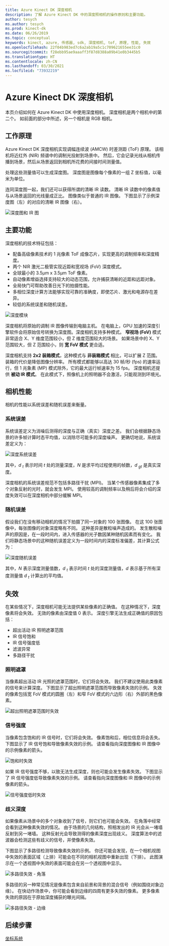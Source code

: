 ```yaml
---
title: Azure Kinect DK 深度相机
description: 了解 Azure Kinect DK 中的深度照相机的操作原则和主要功能。
author: tesych
ms.author: tesych
ms.prod: kinect-dk
ms.date: 06/26/2019
ms.topic: conceptual
keywords: kinect, azure, 传感器, sdk, 深度相机, tof, 原理, 性能, 失效
ms.openlocfilehash: 22f04b983ed7c6a2ab19a5c1c709621655ee31c0
ms.sourcegitcommit: f28ebb95ae9aaaff3f87d8388a09b41e0b3445b5
ms.translationtype: HT
ms.contentlocale: zh-CN
ms.lasthandoff: 03/30/2021
ms.locfileid: "73932219"
---
```

# <a name="azure-kinect-dk-depth-camera"></a>Azure Kinect DK 深度相机

本页介绍如何在 Azure Kinect DK 中使用深度相机。 深度相机是两个相机中的第二个。 如前面的部分中所述，另一个相机是 RGB 相机。  

## <a name="operating-principles"></a>工作原理

Azure Kinect DK 深度相机实现调幅连续波 (AMCW) 时差测距 (ToF) 原理。 该相机将近红外 (NIR) 频谱中的调制光投射到场景中。 然后，它会记录光线从相机传播到场景，然后从场景返回到相机所花费的间接时间测量值。

处理这些测量值可以生成深度图。 深度图是图像每个像素的一组 Z 坐标值，以毫米为单位。

连同深度图一起，我们还可以获得所谓的清晰 IR 读数。 清晰 IR 读数中的像素值与从场景返回的光线量成正比。 图像类似于普通的 IR 图像。 下图显示了示例深度图（左）的对应的清晰 IR 图像（右）。

![深度图和 IR 图](./media/concepts/depth-camera-depth-ir.png)

## <a name="key-features"></a>主要功能

深度相机的技术特征包括：

- 配备高级像素技术的 1 兆像素 ToF 成像芯片，实现更高的调制频率和深度精度。
- 两个 NIR 激光二极管实现近距和宽视场 (FoV) 深度模式。
- 全球最小的 3.5μm x 3.5μm ToF 像素。
- 自动像素增益选择支持较大的动态范围，允许捕获清晰的近距和远距对象。
- 全局快门可帮助改善日光下的拍摄性能。
- 多相位深度计算方法能够实现可靠的准确度，即使芯片、激光和电源存在差异。
- 较低的系统误差和随机误差。

![深度模块](./media/concepts/depth-camera-depth-module.jpg)

深度相机将原始的调制 IR 图像传输到电脑主机。 在电脑上，GPU 加速的深度引擎软件会将原始信号转换为深度图。深度相机支持多种模式。 **窄视场 (FoV)** 模式非常适合 X、Y 维度范围较小，但 Z 维度范围较大的场景。 如果场景中的 X、Y 范围较大，但 Z 范围较小，则 **宽 FoV 模式** 更合适。

深度相机支持 **2x2 装箱模式**，这种模式与 **非装箱模式** 相比，可以扩展 Z 范围。 装箱的代价是降低图像分辨率。 所有模式都能够以高达 30 帧/秒 (fps) 的速率运行，但 1 兆象素 (MP) 模式除外，它的最大运行帧速率为 15 fps。 深度相机还提供 **被动 IR 模式**。 在此模式下，照像机上的照明器不会激活，只能观测到环境光。

## <a name="camera-performance"></a>相机性能

相机的性能以系统误差和随机误差来衡量。

### <a name="systematic-error"></a>系统误差

系统误差定义为消噪后测得的深度与正确（真实）深度之差。 我们会根据静态场景的许多帧计算时态平均值，以消除尽可能多的深度噪声。 更确切地说，系统误差定义为：

![深度系统误差](./media/concepts/depth-camera-systematic-error.png)

其中，*d <sub>t</sub>* 表示时间 *t* 处的测量深度，*N* 是求平均过程使用的帧数，*d <sub>gt</sub>* 是真实深度。

深度相机的系统误差规范不包括多路径干扰 (MPI)。 当某个传感器像素集成了多个对象反射的光时，就会发生 MPI。 使用较高的调制频率以及稍后将会介绍的深度失效可以在深度相机中部分缓解 MPI。

### <a name="random-error"></a>随机误差

假设我们在没有移动相机的情况下拍摄了同一对象的 100 张图像。 在这 100 张图像中，每张图像的对象深度略有不同。 这种差异是散粒噪声造成的。 发生散粒噪声的原因是，在一段时间内，进入传感器的光子数因某种随机因素而有变化。 我们将静态场景中的这种随机误差定义为一段时间内的深度标准偏差，其计算公式为：

![深度随机误差](./media/concepts/depth-camera-random-error.png)

其中，*N* 表示深度测量值数，*d <sub>t</sub>* 表示时间 *t* 处的深度测量值，*d* 表示基于所有深度测量值 *d <sub>t</sub>* 计算出的平均值。

## <a name="invalidation"></a>失效

在某些情况下，深度相机可能无法提供某些像素的正确值。 在这种情况下，深度像素将会失效。 无效的像素由深度值 0 表示。 深度引擎无法生成正确值的原因包括：

- 超出活动 IR 照明遮罩范围
- IR 信号饱和
- IR 信号强度低
- 滤波异常
- 多路径干扰

### <a name="illumination-mask"></a>照明遮罩

当像素超出活动 IR 光照的遮罩范围时，它们将会失效。 我们不建议使用此类像素的信号来计算深度。 下图显示了超出照明遮罩范围而导致像素失效的示例。 失效的像素包括宽 FoV 模式的圆圈（左）和窄 FoV 模式的六边形（右）外部的黑色像素。

![超出照明遮罩范围时失效](./media/concepts/depth-camera-invalidation-illumination-mask.png)

### <a name="signal-strength"></a>信号强度

当像素包含饱和的 IR 信号时，它们将会失效。 像素饱和后，相位信息将会丢失。 下图显示了 IR 信号饱和导致像素失效的示例。 请查看指向深度图像和 IR 图像中的示例像素的箭头。

![饱和时失效](./media/concepts/depth-camera-invalidation-saturation.png)

如果 IR 信号强度不够，以致无法生成深度，则也可能会发生像素失效。 下图显示了 IR 信号强度低导致像素失效的示例。 请查看指向深度图像和 IR 图像中的示例像素的箭头。

![信号强度低时失效](./media/concepts/depth-camera-invalidation-low-signal.png)

### <a name="ambiguous-depth"></a>歧义深度

如果像素从场景中的多个对象收到了信号，则它们也可能会失效。 在角落中经常会看到这种像素失效的情况。  由于场景的几何结构，照相发出的 IR 光会从一堵墙反射到另一堵墙。 这种反射光会导致测得的像素深度出现歧义。 深度算法中的滤波器会检测这些有歧义的信号，并使像素失效。

下图显示了多路径检测导致像素失效的示例。 你还可能会发现，在一个相机视图中失效的表面区域（上排）可能会在不同的相机视图中重新出现（下排）。 此图演示在一个透视图中失效的表面可能会在另一个透视图中显示。

![多路径失效 - 角落](./media/concepts/depth-camera-invalidation-multipath.png)

多路径的另一种常见情况是像素包含来自前景和背景的混合信号（例如围绕对象边缘）。 在快动作场景中，你可能会看到边缘的四周有更多失效的像素。 更多像素失效的原因在于原始深度捕获的曝光间隔。

![多路径失效 - 边缘](./media/concepts/depth-camera-invalidation-edge.png)

## <a name="next-steps"></a>后续步骤

[坐标系统](coordinate-systems.md)
